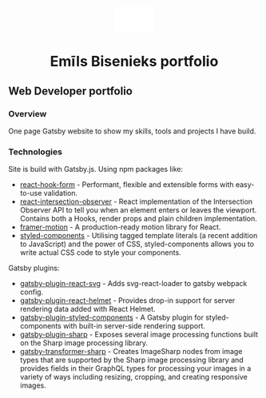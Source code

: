 <p align="center">
    <img alt="Gatsby" src="./gatsby/src/assets/EB_logo.svg" width="80" />
</p>
<h1 align="center">
  Emīls Bisenieks portfolio
</h1>

## Web Developer portfolio

### Overview

One page Gatsby website to show my skills, tools and projects I have build.

### Technologies

Site is build with Gatsby.js.
Using npm packages like:

- [react-hook-form](https://react-hook-form.com/) - Performant, flexible and extensible forms with easy-to-use validation.
- [react-intersection-observer](https://www.npmjs.com/package/react-intersection-observer) - React implementation of the Intersection Observer API to tell you when an element enters or leaves the viewport. Contains both a Hooks, render props and plain children implementation.
- [framer-motion](https://www.framer.com/motion/) - A production-ready motion library for React.
- [styled-components](https://styled-components.com/) - Utilising tagged template literals (a recent addition to JavaScript) and the power of CSS, styled-components allows you to write actual CSS code to style your components.

Gatsby plugins:

- [gatsby-plugin-react-svg](https://www.gatsbyjs.com/plugins/gatsby-plugin-react-svg/) - Adds svg-react-loader to gatsby webpack config.
- [gatsby-plugin-react-helmet](https://www.gatsbyjs.com/plugins/gatsby-plugin-react-helmet/) - Provides drop-in support for server rendering data added with React Helmet.
- [gatsby-plugin-styled-components](https://www.gatsbyjs.com/plugins/gatsby-plugin-styled-components/) - A Gatsby plugin for styled-components with built-in server-side rendering support.
- [gatsby-plugin-sharp](https://www.gatsbyjs.com/plugins/gatsby-plugin-sharp/) - Exposes several image processing functions built on the Sharp image processing library.
- [gatsby-transformer-sharp](https://www.gatsbyjs.com/plugins/gatsby-transformer-sharp/) - Creates ImageSharp nodes from image types that are supported by the Sharp image processing library and provides fields in their GraphQL types for processing your images in a variety of ways including resizing, cropping, and creating responsive images.

